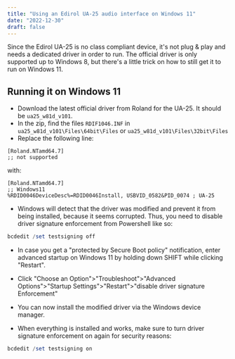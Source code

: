 ```yaml
---
title: "Using an Edirol UA-25 audio interface on Windows 11"
date: "2022-12-30"
draft: false
---
```


Since the Edirol UA-25 is no class compliant device, it's not plug & play and needs a dedicated driver in order to run. The official driver is only supported up to Windows 8, but there's a little trick on how to still get it to run on Windows 11.

## Running it on Windows 11

* Download the latest official driver from Roland for the UA-25. It should be `ua25_w81d_v101`.
* In the zip, find the files `RDIF1046.INF` in `ua25_w81d_v101\Files\64bit\Files` or `ua25_w81d_v101\Files\32bit\Files`
* Replace the following line:
```
[Roland.NTamd64.7]
;; not supported
```

with:
```
[Roland.NTamd64.7]
;; Windows11
%RDID0046DeviceDesc%=RDID0046Install, USBVID_0582&PID_0074 ; UA-25
```

* Windows will detect that the driver was modified and prevent it from being installed, because it seems corrupted. Thus, you need to disable driver signature enforcement from Powershell like so:

```powershell
bcdedit /set testsigning off
```

* In case you get a "protected by Secure Boot policy" notification, enter advanced startup on Windows 11 by holding down SHIFT while clicking "Restart".
* Click "Choose an Option">"Troubleshoot">"Advanced Options">"Startup Settings">"Restart">"disable driver signature Enforcement"

* You can now install the modified driver via the Windows device manager.

* When everything is installed and works, make sure to turn driver signature enforcement on again for security reasons:
```powershell
bcdedit /set testsigning on
```
